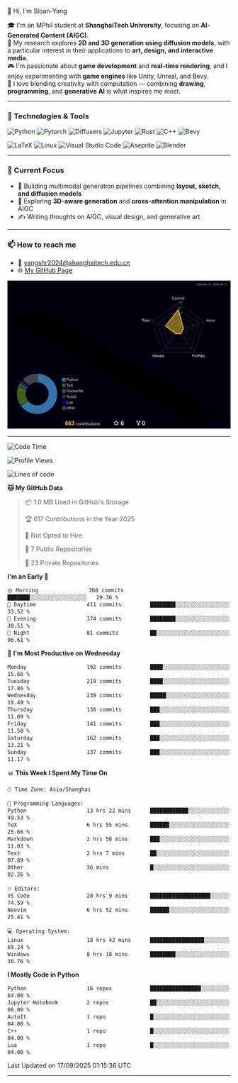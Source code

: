👋 Hi, I'm Sloan-Yang

🎓 I'm an MPhil student at **ShanghaiTech University**, focusing on **AI-Generated Content (AIGC)**.  
🧠 My research explores **2D and 3D generation using diffusion models**, with a particular interest in their applications to **art, design, and interactive media**.  
🎮 I'm passionate about **game development** and **real-time rendering**, and I enjoy experimenting with **game engines** like Unity, Unreal, and Bevy.  
🎨 I love blending creativity with computation — combining **drawing**, **programming**, and **generative AI** is what inspires me most.

---

### 🧰 Technologies & Tools

![Python](https://img.shields.io/badge/python-%233776AB.svg?style=for-the-badge&logo=python&logoColor=white)
![Pytorch](https://img.shields.io/badge/pytorch-%23EE4C2C.svg?style=for-the-badge&logo=pytorch&logoColor=white)
![Diffusers](https://img.shields.io/badge/diffusers-HuggingFace-yellow?style=for-the-badge&logo=huggingface&logoColor=black)
![Jupyter](https://img.shields.io/badge/Jupyter-%23F37626.svg?style=for-the-badge&logo=Jupyter&logoColor=white)
![Rust](https://img.shields.io/badge/Rust-%23000000.svg?style=for-the-badge&logo=rust&logoColor=white)
![C++](https://img.shields.io/badge/C++-%2300599C.svg?style=for-the-badge&logo=c%2B%2B&logoColor=white)
![Bevy](https://img.shields.io/badge/Bevy-000000.svg?style=for-the-badge&logo=bevy&logoColor=white)

![LaTeX](https://img.shields.io/badge/LaTeX-47A141?style=for-the-badge&logo=latex&logoColor=white)
![Linux](https://img.shields.io/badge/Linux-FCC624?style=for-the-badge&logo=linux&logoColor=black)
![Visual Studio Code](https://img.shields.io/badge/VSCode-0078d7.svg?style=for-the-badge&logo=visual-studio-code&logoColor=white)
![Aseprite](https://img.shields.io/badge/Aseprite-FFFFFF?style=for-the-badge&logo=Aseprite&logoColor=%237D929E)
![Blender](https://img.shields.io/badge/Blender-F5792A?style=for-the-badge&logo=blender&logoColor=white)

---

### 🔭 Current Focus

- 🎨 Building multimodal generation pipelines combining **layout, sketch, and diffusion models**
- 🧪 Exploring **3D-aware generation** and **cross-attention manipulation** in AIGC
- ✍️ Writing thoughts on AIGC, visual design, and generative art

---

### 📫 How to reach me

- 📧 <a href="mailto:yangshr2024@shanghaitech.edu.cn">yangshr2024@shanghaitech.edu.cn</a>
- 🌐 [My GitHub Page](https://sloan-yang.github.io)  



![3D Profile](https://raw.githubusercontent.com/Sloan-Yang/Sloan-Yang/main/profile-3d-contrib/profile-night-rainbow.svg)

---


<!--START_SECTION:waka-->
![Code Time](http://img.shields.io/badge/Code%20Time-551%20hrs%204%20mins-blue)

![Profile Views](http://img.shields.io/badge/Profile%20Views-1-blue)

![Lines of code](https://img.shields.io/badge/From%20Hello%20World%20I%27ve%20Written-2.1%20million%20lines%20of%20code-blue)

**🐱 My GitHub Data** 

> 📦 1.0 MB Used in GitHub's Storage 
 > 
> 🏆 617 Contributions in the Year 2025
 > 
> 🚫 Not Opted to Hire
 > 
> 📜 7 Public Repositories 
 > 
> 🔑 23 Private Repositories 
 > 
**I'm an Early 🐤** 

```text
🌞 Morning                360 commits         ███████░░░░░░░░░░░░░░░░░░   29.36 % 
🌆 Daytime                411 commits         ████████░░░░░░░░░░░░░░░░░   33.52 % 
🌃 Evening                374 commits         ████████░░░░░░░░░░░░░░░░░   30.51 % 
🌙 Night                  81 commits          ██░░░░░░░░░░░░░░░░░░░░░░░   06.61 % 
```
📅 **I'm Most Productive on Wednesday** 

```text
Monday                   192 commits         ████░░░░░░░░░░░░░░░░░░░░░   15.66 % 
Tuesday                  219 commits         ████░░░░░░░░░░░░░░░░░░░░░   17.86 % 
Wednesday                239 commits         █████░░░░░░░░░░░░░░░░░░░░   19.49 % 
Thursday                 136 commits         ███░░░░░░░░░░░░░░░░░░░░░░   11.09 % 
Friday                   141 commits         ███░░░░░░░░░░░░░░░░░░░░░░   11.50 % 
Saturday                 162 commits         ███░░░░░░░░░░░░░░░░░░░░░░   13.21 % 
Sunday                   137 commits         ███░░░░░░░░░░░░░░░░░░░░░░   11.17 % 
```


📊 **This Week I Spent My Time On** 

```text
🕑︎ Time Zone: Asia/Shanghai

💬 Programming Languages: 
Python                   13 hrs 22 mins      ████████████░░░░░░░░░░░░░   49.53 % 
TeX                      6 hrs 55 mins       ██████░░░░░░░░░░░░░░░░░░░   25.66 % 
Markdown                 2 hrs 58 mins       ███░░░░░░░░░░░░░░░░░░░░░░   11.03 % 
Text                     2 hrs 7 mins        ██░░░░░░░░░░░░░░░░░░░░░░░   07.89 % 
Other                    36 mins             █░░░░░░░░░░░░░░░░░░░░░░░░   02.26 % 

🔥 Editors: 
VS Code                  20 hrs 9 mins       ███████████████████░░░░░░   74.59 % 
Neovim                   6 hrs 52 mins       ██████░░░░░░░░░░░░░░░░░░░   25.41 % 

💻 Operating System: 
Linux                    18 hrs 42 mins      █████████████████░░░░░░░░   69.24 % 
Windows                  8 hrs 18 mins       ████████░░░░░░░░░░░░░░░░░   30.76 % 
```

**I Mostly Code in Python** 

```text
Python                   16 repos            ████████████████░░░░░░░░░   64.00 % 
Jupyter Notebook         2 repos             ██░░░░░░░░░░░░░░░░░░░░░░░   08.00 % 
AutoIt                   1 repo              █░░░░░░░░░░░░░░░░░░░░░░░░   04.00 % 
C++                      1 repo              █░░░░░░░░░░░░░░░░░░░░░░░░   04.00 % 
Lua                      1 repo              █░░░░░░░░░░░░░░░░░░░░░░░░   04.00 % 
```




 Last Updated on 17/09/2025 01:15:36 UTC
<!--END_SECTION:waka-->

---





